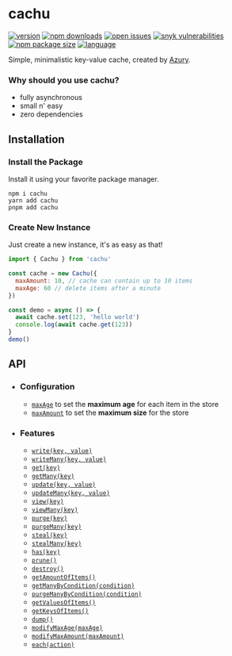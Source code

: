 # cachu

[![version](https://badgen.net/npm/v/cachu?label=Current&color=black&labelColor=purple)](https://www.npmjs.com/package/cachu)
[![npm downloads](https://badgen.net/npm/dt/cachu?icon=npm&label&color=black&labelColor=purple)](https://www.npmjs.com/package/cachu)
[![open issues](https://badgen.net/github/open-issues/azurydev/cachu?icon=github&label=Open%20Issues&color=black&labelColor=purple)](https://github.com/azurydev/cachu/issues)
[![snyk vulnerabilities](https://badgen.net/snyk/azurydev/cachu?label=Vulnerabilities&color=black&labelColor=purple)](https://snyk.io/test/github/azurydev/cachu)
[![npm package size](https://badgen.net/packagephobia/install/cachu?icon=packagephobia&label&color=black&labelColor=purple)](https://packagephobia.com/result?p=cachu)
[![language](https://badgen.net/badge/custom/Language/orange?icon=typescript&label&color=black&labelColor=purple)](https://github.com/azurydev/cachu/search?l=typescript)

Simple, minimalistic key-value cache, created by [Azury](https://github.com/azurydev).

### Why should you use cachu?

- fully asynchronous
- small n' easy
- zero dependencies

## Installation

### Install the Package

Install it using your favorite package manager.

```sh-session
npm i cachu
yarn add cachu
pnpm add cachu
```

### Create New Instance

Just create a new instance, it's as easy as that!

```js
import { Cachu } from 'cachu'

const cache = new Cachu({
  maxAmount: 10, // cache can contain up to 10 items
  maxAge: 60 // delete items after a minute
})

const demo = async () => {
  await cache.set(123, 'hello world')
  console.log(await cache.get(123))
}
demo()
```

## API

- ### Configuration

  - [`maxAge`](https://github.com/azurydev/cachu/wiki/configuration#max-age) to set the **maximum age** for each item in the store
  - [`maxAmount`](https://github.com/azurydev/cachu/wiki/configuration#max-amount) to set the **maximum size** for the store

- ### Features

  - [`write(key, value)`](https://github.com/azurydev/cachu/wiki/features#write)
  - [`writeMany(key, value)`](https://github.com/azurydev/cachu/wiki/features#write-many)
  - [`get(key)`](https://github.com/azurydev/cachu/wiki/features#get)
  - [`getMany(key)`](https://github.com/azurydev/cachu/wiki/features#get-many)
  - [`update(key, value)`](https://github.com/azurydev/cachu/wiki/features#update)
  - [`updateMany(key, value)`](https://github.com/azurydev/cachu/wiki/features#update-many)
  - [`view(key)`](https://github.com/azurydev/cachu/wiki/features#view)
  - [`viewMany(key)`](https://github.com/azurydev/cachu/wiki/features#view-many)
  - [`purge(key)`](https://github.com/azurydev/cachu/wiki/features#purge)
  - [`purgeMany(key)`](https://github.com/azurydev/cachu/wiki/features#purge-many)
  - [`steal(key)`](https://github.com/azurydev/cachu/wiki/features#steal)
  - [`stealMany(key)`](https://github.com/azurydev/cachu/wiki/features#stealMany)
  - [`has(key)`](https://github.com/azurydev/cachu/wiki/features#has)
  - [`prune()`](https://github.com/azurydev/cachu/wiki/features#prune)
  - [`destroy()`](https://github.com/azurydev/cachu/wiki/features#destroy)
  - [`getAmountOfItems()`](https://github.com/azurydev/cachu/wiki/features#get-amount-of-items)
  - [`getManyByCondition(condition)`](https://github.com/azurydev/cachu/wiki/features#get-many-by-condition)
  - [`purgeManyByCondition(condition)`](https://github.com/azurydev/cachu/wiki/features#purge-many-by-condition)
  - [`getValuesOfItems()`](https://github.com/azurydev/cachu/wiki/features#get-values-of-items)
  - [`getKeysOfItems()`](https://github.com/azurydev/cachu/wiki/features#get-keys-of-items)
  - [`dump()`](https://github.com/azurydev/cachu/wiki/features#dump)
  - [`modifyMaxAge(maxAge)`](https://github.com/azurydev/cachu/wiki/features#modify-max-age)
  - [`modifyMaxAmount(maxAmount)`](https://github.com/azurydev/cachu/wiki/features#modify-max-amount)
  - [`each(action)`](https://github.com/azurydev/cachu/wiki/features#each)
